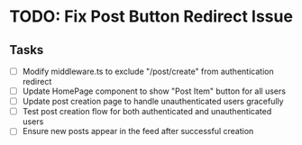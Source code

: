 # TODO: Fix Post Button Redirect Issue

## Tasks
- [ ] Modify middleware.ts to exclude "/post/create" from authentication redirect
- [ ] Update HomePage component to show "Post Item" button for all users
- [ ] Update post creation page to handle unauthenticated users gracefully
- [ ] Test post creation flow for both authenticated and unauthenticated users
- [ ] Ensure new posts appear in the feed after successful creation
